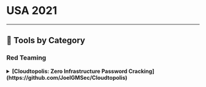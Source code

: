 # USA 2021
---
## 🧠 Tools by Category
### Red Teaming

<details><summary><strong>[Cloudtopolis: Zero Infrastructure Password Cracking](https://github.com/JoelGMSec/Cloudtopolis)</strong></summary>

                ![BH-ARSENAL](https://img.shields.io/badge/BH-ARSENAL-blue) ![Category: Red Teaming](https://img.shields.io/badge/Category:%20Red%20Teaming-red) ![Joel Gámez](https://img.shields.io/badge/Joel%20Gámez-informational)

                Cloudtopolis is a tool that facilitates the installation and provisioning of Hashtopolis on the Google Cloud Shell platform, quickly and completely unattended (and also, free!). Together with Google Collaboratory, it allows us to break hashes without the need for dedicated hardware from any browser (even from your smartphone).

Thanks to its implementation through Docker, it can be run almost anywhere in a fast and easy way. In addition, it can be used collaboratively using different accounts, being very useful for use in CTF teams or in Red Team exercises.

As a novelty in this talk, automated clients for Windows and Linux (not disclosed yet) will be presented, being able to additionally use the user's local resources together with the graphic cards provided by Colab.

                </details>
                
<details><summary><strong>[InQL: Introspection GraphQL Scanner](https://github.com/doyensec/inql)</strong></summary>

                ![BH-ARSENAL](https://img.shields.io/badge/BH-ARSENAL-blue) ![Category: Red Teaming](https://img.shields.io/badge/Category:%20Red%20Teaming-red) ![Andrea Brancaleoni](https://img.shields.io/badge/Andrea%20Brancaleoni-informational)

                InQL is an open-source toolbox for GraphQL. In addition to introspection and enumeration, our tool allows probing for GraphQL specific vulnerabilities. Over the course of the last few years, InQL became the go-to tool for GraphQL penetration testing thanks to its flexibility.

InQL is suited specifically for security audits and manual penetration testing with its tight integration with Burp Suite. In addition to that, InQL also provides an easily accessible API and command-line interface that can be integrated with other “shift-left” security engineering practices.

During the session, we will showcase InQL superpowers: black-box queries generation, cycles detection, CSRF helpers, and the newly integrated SQLi exploiter.

Resources:
- https://github.com/doyensec/inql
- https://blog.doyensec.com/2018/05/17/graphql-security-overview.html
- https://blog.doyensec.com/2020/03/26/graphql-scanner.html
- https://blog.doyensec.com/2021/05/20/graphql-csrf.html
- https://blog.doyensec.com/2020/11/19/inql-scanner-v3.html
- https://blog.doyensec.com/2020/06/11/inql-scanner-v2.html

                </details>
                
<details><summary><strong>[Kubestriker: A Blazing Fast Kubernetes Security Auditing Tool](https://github.com/vchinnipilli/kubestriker)</strong></summary>

                ![BH-ARSENAL](https://img.shields.io/badge/BH-ARSENAL-blue) ![Category: Red Teaming](https://img.shields.io/badge/Category:%20Red%20Teaming-red) ![Vasant Chinnipilli](https://img.shields.io/badge/Vasant%20Chinnipilli-informational) ![Pralhad Chaskar](https://img.shields.io/badge/Pralhad%20Chaskar-informational)

                Kubestriker performs numerous in depth checks on kubernetes infrastructure to identify any misconfigurations which make organisations an easy target for attackers and safeguards against potential attacks on Kubernetes clusters.

                </details>
                
<details><summary><strong>[Lazyrecon v2.0](https://github.com/toolswatch/blackhat-arsenal-tools/blob/master/exploitation/lazyrecon.md)</strong></summary>

                ![BH-ARSENAL](https://img.shields.io/badge/BH-ARSENAL-blue) ![Category: Red Teaming](https://img.shields.io/badge/Category:%20Red%20Teaming-red) ![Kirill Zhdanov](https://img.shields.io/badge/Kirill%20Zhdanov-informational)

                Lazyrecon v2.0 is a subdomain discovery tool that discovers and resolves valid subdomains then performs SSRF/LFI/SQLi fuzzing and port scanning. It has a simple modular architecture and is optimized for speed while working with github and wayback machine.

                </details>
                
<details><summary><strong>[PyRDP: Remote Desktop Protocol Monster-in-the-Middle (MITM)](https://github.com/GoSecure/pyrdp/blob/main/pyproject.toml)</strong></summary>

                ![BH-ARSENAL](https://img.shields.io/badge/BH-ARSENAL-blue) ![Category: Red Teaming](https://img.shields.io/badge/Category:%20Red%20Teaming-red) ![Olivier Bilodeau](https://img.shields.io/badge/Olivier%20Bilodeau-informational)

                PyRDP is a Remote Desktop Protocol (RDP) monster-in-the-middle (MITM) tool and library useful in intrusion testing and malware research. Its out of the box offensive capabilities can be divided in three broad categories: client-side, MITM-side and server-side. On the client-side PyRDP can actively steal any clipboard activity, crawl mapped drives and collect all keystrokes. On the MITM-side PyRDP records everything on the wire in several formats (logs, JSON events), allows the attacker to take control of an active session and performs a pixel perfect recording of the RDP screen. On the server-side, on-logon PowerShell or cmd injection can be performed when a legitimate client connects.

On the malware research side, PyRDP can be used as part of a fully interactive honeypot. It can be placed in front of a Windows RDP server to intercept malicious sessions. It can replace the credentials provided in the connection sequence with working credentials to accelerate compromise and malicious behavior collection. It also saves a visual and textual recording of each RDP session, which is useful for investigation or to generate IOCs. Additionally, PyRDP saves a copy of the files that are transferred via the drive redirection feature, allowing it to collect malicious payloads.

Over the last year, we implemented several features that we are going to uncover in this brand-new arsenal workshop: improved file interception and crawling, dynamic certificate cloning, CredSSP/NLA support with private certificate and key, dynamic NLA redirection, NTLMSSP hash logging, and more.

                </details>
                

### Reverse Engineering

<details><summary><strong>[FileInsight-plugins: Decoding Toolbox of McAfee FileInsight Hex Editor for Malware Analysis](https://github.com/nmantani/FileInsight-plugins)</strong></summary>

                ![BH-ARSENAL](https://img.shields.io/badge/BH-ARSENAL-blue) ![Category: Reverse Engineering](https://img.shields.io/badge/Category:%20Reverse%20Engineering-orange) ![Nobutaka Mantani](https://img.shields.io/badge/Nobutaka%20Mantani-informational)

                FileInsight-plugins is a large set of plugins for McAfee FileInsight hex editor. It adds many capabilities such as decode, decryption, decompression, searching XOR-ed text strings, scanning with a YARA rule, code emulation, disassembly, and more! It is useful for various kinds of decoding tasks in malware analysis (such as extracting malware executable files from malicious document files, deobfuscation of malicious scripts).

Currently, FileInsight-plugins has 110 plugins. The plugins provide the following functions and many other functions.

- Calculation of hash values (CRC32, MD5, SHA1, SHA256, ssdeep, imphash, impfuzzy)
- Search for XORed, bit-rotated text strings and byte arrays
- XOR while incrementing / decrementing XOR key (rolling XOR)
- Encode and decode of BASE16, BASE32, BASE58, BASE64, BASE85 with custom tables
- Encryption and decryption (AES, ARC2, ARC4, Blowfish, ChaCha20, DES, Salsa20, TEA, Triple DES, XTEA)
- Compression and decompression (aPLib, Bzip2, Deflate, Gzip, LZ4, LZMA, LZNT1, LZO, PPMd, QuickLZ, XZ, Zstandard)
- Detection of embedded files in a file
- Extraction of text strings of ASCII and UTF-16 with auto decode of hex string and BASE64 strings
- Scanning with YARA and highlighting regions that match YARA rules
- Showing file metadata
- Parsing file structure (Gzip, RAR, ZIP, ELF, PE, MBR partition table, BMP, GIF, JPEG, PNG, Windows shortcut)
- Code emulation of shellcodes and executable files (Windows (x64, x86) and Linux (x64, x86, ARM, ARM64, MIPS)) with API call tracing and capturing memory dumps
- Disassembly (x64, x86, ARM, ARM64, MIPS, PowerPC, PowerPC64, SPARC)
- Opening data with other tools such as CyberChef, IDA, and VSCode (customizable with JSON config file).
- Visualization (Bitmap, Byte histogram, Entropy graph)

FileInsight-plugins is a tool that I develop privately, not professionally developed by the organization I belong to.

Links:
- GitHub repository: https://github.com/nmantani/FileInsight-plugins/
- Documents of use cases: https://github.com/nmantani/FileInsight-plugins/wiki

                </details>
                
<details><summary><strong>[Tracee: Linux Runtime Security and Forensics Using eBPF](https://github.com/aquasecurity/tracee)</strong></summary>

                ![BH-ARSENAL](https://img.shields.io/badge/BH-ARSENAL-blue) ![Category: Reverse Engineering](https://img.shields.io/badge/Category:%20Reverse%20Engineering-orange) ![Yaniv Agman](https://img.shields.io/badge/Yaniv%20Agman-informational) ![Roi Kol](https://img.shields.io/badge/Roi%20Kol-informational)

                Tracee is a runtime security and forensics tool for Linux. It is composed of tracee-ebpf, which collects OS events, and tracee-rules, which is the runtime security detection engine.


Tracee-ebpf is capable of tracing all processes in the system or a group of processes according to some given filters. The set of events to trace can be selected by the user and include the following:


1. System calls
2. LSM hooks (security_file_open, security_bprm_check, cap_capable, ...)
3. Internal kernel functions (vfs_write, commit_creds, ...)
4. Special events and alerts (magic_write, mem_prot_alert, ...)


Other than tracing, Tracee-ebpf is also capable of capturing files written to disk or memory (e.g. "fileless" malwares), and extracting binaries that are dynamically loaded to an application's memory (e.g. when a malware uses a packer). Using these capabilities, it is possible to automatically collect forensic artifacts for later investigation.
Tracee-Rules, is a rule engine that helps you detect suspicious behavioral patterns in streams of events. It is primarily made to leverage events collected with Tracee-eBPF into a Runtime Security solution.
Tracee supports authoring rules in Golang or in Rego.

                </details>
                

### Web/AppSec or Red Teaming

<details><summary><strong>[Find Security Bugs](https://github.com/find-sec-bugs/find-sec-bugs)</strong></summary>

                ![BH-ARSENAL](https://img.shields.io/badge/BH-ARSENAL-blue) ![Category: Web/AppSec or Red Teaming](https://img.shields.io/badge/Category:%20Web/AppSec%20or%20Red%20Teaming-blue) ![Philippe Arteau](https://img.shields.io/badge/Philippe%20Arteau-informational)

                Find Security Bugs is a plugin for the Java static analysis tool SpotBugs. This plugin consists of set rules that focus only on security weaknesses. It can be used by developers or security professionals to find vulnerabilities in their code.

The plugin can identify weaknesses in Java web applications from 138 different bug patterns including XSS, SQL injection, XXE, template injection and many more. It can scan any JVM languages such as Kotlin, Scala and Groovy. The assessment can be done in an IDE, such as Eclipse, or IntelliJ. It can also be configured in a continuous integration environment.

The most recent additions to the project include features to the IDE integration and Continuous Integration (CI). The IDE IntelliJ integration was greatly improved to have better support for alternative languages such as Kotlin. This makes it easier to scan Android applications. IDE integration is a great perspective for code audit. For developers, continuous integration is a highly sought-after configuration. A new Github Action will be presented. It provides an easy feedback for developers when integrating code to the master branch with a pull request.

The Black Hat Arsenal's demonstrations will include a live code review where samples of vulnerability and practical methods will be showcased in the new IDE and CI environment.

                </details>
                

### Blue Team & Detection

<details><summary><strong>[Kraker](https://github.com/zzzteph)</strong></summary>

                ![BH-ARSENAL](https://img.shields.io/badge/BH-ARSENAL-blue) ![Category: Blue Team & Detection](https://img.shields.io/badge/Category:%20Blue%20Team%20&%20Detection-cyan) ![Ivan Iushkevich](https://img.shields.io/badge/Ivan%20Iushkevich-informational)

                Kraker is a distributed password brute-force system that allows you to run and manage the hashcat on different servers and workstations, focused on ease of use. There were two main goals during the design and development: to create the most simple tool for distributed hash cracking and make it fault-tolerant.

                </details>
                
<details><summary><strong>[LUDA: Large URLs Dataset Analyzer for Security](https://github.com/akamai/luda)</strong></summary>

                ![BH-ARSENAL](https://img.shields.io/badge/BH-ARSENAL-blue) ![Category: Blue Team & Detection](https://img.shields.io/badge/Category:%20Blue%20Team%20&%20Detection-cyan) ![Jordan Garzon](https://img.shields.io/badge/Jordan%20Garzon-informational) ![Asaf Nadler](https://img.shields.io/badge/Asaf%20Nadler-informational)

                What interesting stuff can we find by looking only at URLs without the actual HTTP traffic ?

Well, quite a lot. Hackers often do not reinvent the wheel. They buy existing malwares or phishing that use the same scheme for HTTP communication. Techniques to randomize URLs , like DGA, often apply on the domain part". But what about the rest?

In this talk, we present LUDA - Large URLs Dataset Analyzer for security. It works in two modes: Malware or Phishing.
The first will detect similarities between C2 communication and cluster them by families. The last will apply the same clustering with an additional layer of " brand " detection.
Both of them can automatically extract regexes, using Genetic algorithm, and can be deployed for inline detections.
This powerful tool already supports integration with various public malicious repositories like PhishTank, URLHaus , Virus Total as well as dozens more.
As opposed to similar projects , this tool is focused only on security. It includes specific options like automatic false positive cleaning.
We will demo how we can run LUDA on public datasets with the two modes and show how it succeeds to get quality insights from large datasets. Finally we will show what are the current threat families found on real traffic data taken from Akamai Secure Web Gateway.

                </details>
                
<details><summary><strong>[Slips: A Machine-Learning Based, Free-Software, Network Intrusion Prevention System](https://github.com/stratosphereips/StratosphereLinuxIPS)</strong></summary>

                ![BH-ARSENAL](https://img.shields.io/badge/BH-ARSENAL-blue) ![Category: Blue Team & Detection](https://img.shields.io/badge/Category:%20Blue%20Team%20&%20Detection-cyan) ![Sebastian Garcia](https://img.shields.io/badge/Sebastian%20Garcia-informational) ![Kamila Babayeva](https://img.shields.io/badge/Kamila%20Babayeva-informational)

                Slips is a behavioral-based intrusion prevention system, and the first free software to use machine learning to detect attacks in the network. It is a modular system that profiles the behavior of IP addresses and performs detections in time windows. Slips' modules detect a range of attacks both to and from the protected device. Slips connects to other Slips using P2P, and exports alerts to other systems.

Slips works in several directionality modes. The concept of home network is not used to choose which detection to apply, but to choose which profile to analyze. The user can choose to detect attacks coming *to* or going *from* these profiles. This makes it easy to protect your network but also to focus on infected computers inside your network.

Among its modules, Slips includes the download/manage of external Threat Intelligence feed (including our laboratory's own TI feed), whois/asn/geocountry enrichment, a LSTM neural net for malicious behavior detection, port scanning detection (vertical and horizontal) on flows, long connection detection, etc. The decisions to block profiles or not are based on ensembling
algorithms. The P2P module connects to other Slips to share detection alerts.

Slips can read packets from the network, pcap, Suricata, Zeek, Argus and Nfdump, and can output alerts files and summaries. Having Zeek as a base tool, Slips can correctly build a sorted timeline of flows combining all Zeek logs. Slips can send alerts using the STIX/TAXII protocol.

More importantly, the Kalipso Node.js interface allows the analysts to see the profiles' behaviors and detections performed by Slips modules directly in the console. Kalipso displays the flows of each profile and time window and compares those connections in charts/bars. It also summarizes the whois/asn/geocountry information for each IP that communicates with a protected device.

                </details>
                

### OSINT

<details><summary><strong>[New Face, Who Dis? Protecting Privacy in a World of Surveillance](https://gist.github.com/summerofgeorge/7b996d51e0d79286c3d14040d51d69ce)</strong></summary>

                ![BH-ARSENAL](https://img.shields.io/badge/BH-ARSENAL-blue) ![Category: OSINT](https://img.shields.io/badge/Category:%20OSINT-lightgrey) ![Mike Kiser](https://img.shields.io/badge/Mike%20Kiser-informational)

                While it has its potential benefits, facial recognition is eroding privacy and other human rights. Over the past year, several organizations have acknowledged that they have "scraped" social media and similar sites for photos to build their biometric databases, and photos intended for personal use only have now been potentially weaponized.

Industry and government have ethical responsibilities to prevent this, but what if there were a way to enhance privacy for individuals without waiting for the cavalry? Adversarial technology can provide a way to protect this biometric, but it must be as easy to use as picking up their mobile device and taking a photo.

Introducing "Ruse," a mobile app that seeks to use adversarial strategies to make personal photos less useful for commercial facial recognition systems while retaining a (relatively) low impact on human usefulness.

                </details>
                

### Red Teaming / AppSec

<details><summary><strong>[PingCastle: An Active Directory Auditing Tool](https://github.com/netwrix/PingCastleCloud)</strong></summary>

                ![BH-ARSENAL](https://img.shields.io/badge/BH-ARSENAL-blue) ![Category: Red Teaming / AppSec](https://img.shields.io/badge/Category:%20Red%20Teaming%20/%20AppSec-red) ![Vincent Le Toux](https://img.shields.io/badge/Vincent%20Le%20Toux-informational)

                So many tools that exist to assess Active Directory security, and yet, it is impossible to have an overview of all. PingCastle has been designed to tackle these difficulties and get results fast and without any requirements. Healthcheck mode is the most well-known mode that gives vulnerability reports in minutes regarding major AD vulnerabilities. But what if the most important point was to convince the management that AD security is not that simple? PingCastle is more than a vulnerability scanner. This demo will include scanners, cartography and secret tricks.

                </details>
                
<details><summary><strong>[remote-method-guesser: A Java RMI Vulnerability Scanner](https://github.com/qtc-de/remote-method-guesser)</strong></summary>

                ![BH-ARSENAL](https://img.shields.io/badge/BH-ARSENAL-blue) ![Category: Red Teaming / AppSec](https://img.shields.io/badge/Category:%20Red%20Teaming%20/%20AppSec-red) ![Tobias Neitzel](https://img.shields.io/badge/Tobias%20Neitzel-informational)

                remote-method-guesser (rmg) is a Java RMI vulnerability scanner that checks for common misconfigurations on Java RMI endpoints.
It combines well known techniques for RMI enumeration with detection capabilities for lesser known attack vectors that are often missed.
Apart from detecting RMI vulnerabilities, remote-method-guesser can perform attack operations for each supported vulnerability type.
The following list shows some of it's currently supported operations:

* List available bound names and their interface class names
* List codebase locations (if exposed by the remote server)
* Check for known vulnerabilities (enabled class loader, missing JEP290, JEP290 bypasses, localhost bypass (CVE-2019-2684))
* Identify existing remote methods by using a bruteforce (wordlist) approach
* Call remote methods with user specified arguments (no manual coding required)
* Call remote methods with ysoserial gadgets within the arguments
* Call remote methods with a client specified codebase (remote class loading attack)
* Perform DGC, registry and activator calls with ysoserial gadgets or a client specified codebase
* Perform bind, rebind and unbind operations against an RMI registry
* Bypass registry deserialization filters by using An Trinhs registry bypass
* Enumerate the unmarshalling behavior of java.lang.String
* Create Java code dynamically to invoke remote methods manually

                </details>
                
<details><summary><strong>[trapfuzzer](https://github.com/hac425xxx)</strong></summary>

                ![BH-ARSENAL](https://img.shields.io/badge/BH-ARSENAL-blue) ![Category: Red Teaming / AppSec](https://img.shields.io/badge/Category:%20Red%20Teaming%20/%20AppSec-red) ![Sili luo](https://img.shields.io/badge/Sili%20luo-informational)

                Breakpoint mechanism based coverage-guided binary fuzzing tools for Windows and Linux platforms.

Binary instrument by breakpoint, in specific scenarios, this method is faster than dynamorio.

At present, more than 200 vulnerabilities have been found in WPS office, foxitpdf and other software

                </details>
                

### Web/AppSec

<details><summary><strong>[reNgine: An Automated Reconnaissance Framework](https://github.com/yogeshojha/rengine)</strong></summary>

                ![BH-ARSENAL](https://img.shields.io/badge/BH-ARSENAL-blue) ![Category: Web/AppSec](https://img.shields.io/badge/Category:%20Web/AppSec-blue) ![Yogesh Ojha](https://img.shields.io/badge/Yogesh%20Ojha-informational)

                reNgine is an automated reconnaissance engine(framework) that is capable of performing end-to-end reconnaissance with the help of highly configurable scan engines on web application targets. reNgine makes use of various open-source tools and makes a highly configurable pipeline of reconnaissance to gather the recon result.

reNgine also makes it possible for users to choose the tools they desire while following the same reconnaissance pipeline, example - with reNgine you aren't limited to using sublist3r for subdomains discovery, rather reNgine allows you to combine multiple tools like sublist3r, subfinder, assetfinder, and easily integrate them into your reconnaissance pipeline. The reconnaissance results are then displayed in a beautiful and structured UI after performing the co-relation in the results produced by these various tools. The developers behind reNgine understand that recon result most often is overwhelming due to the humongous data, so that's why reNgine also comes with advanced query lookup using natural language operators like and, or and not. Imagine, doing recon on facebook.com and filtering the results like

http_status!404&page_title=admin|page_title=dashboard&content_length>0&tech=php

or

severity=critical|severity=high&vulnerability_title=xss|vulerability_title=cve-1234-xxxx

reNgine's flexibility to easily incorporate any existing open-source tools and with advanced features like configurable scan engines, parallel scans, advanced query lookup on recon results, instant notification about the scan, scheduled scans, etc, separates reNgine from any other recon frameworks.

reNgine can be used for both reconnaissance and actively monitoring the targets.

During the Arsenal, the developers behind reNgine will demonstrate the capabilities and new features announcements.

What has changed since BHEU 2019?
1. Integration of Vulnerability Scanner
2. More powerful query lookup with recon data
3. OSINT Capabilities (Major update)
4. Scan Comparision - ability to identify the changes in subdomains, newly discovered subdomains or subdomains that disappeared in last scan etc
5. Interesting Lookup: reNgine will automatically identify the interesting subdomains and interesting URLs from recon data using the keywords match.
And many more..

                </details>
                

